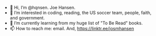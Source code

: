 - 👋 Hi, I’m @hqnsen. Joe Hansen.
- 👀 I’m interested in coding, reading, the US soccer team, people, faith, and government.
- 🌱 I’m currently learning from my huge list of "To Be Read" books.
- 📫 How to reach me: email. And, https://linktr.ee/josmhansen

<!---
hqnsen/hqnsen is a ✨ special ✨ repository because its `README.md` (this file) appears on your GitHub profile.
You can click the Preview link to take a look at your changes.
--->

